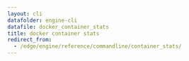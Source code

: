```yaml
---
layout: cli
datafolder: engine-cli
datafile: docker_container_stats
title: docker container stats
redirect_from:
  - /edge/engine/reference/commandline/container_stats/
---
```

<!--
This page is automatically generated from Docker's source code. If you want to
suggest a change to the text that appears here, open a ticket or pull request
in the source repository on GitHub:

https://github.com/docker/cli
-->

